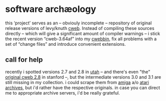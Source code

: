 # software archæology

this ‘project’ serves as an – obviouly incomplete – repository of original
release versions of levy/knuth
[cweb](http://www-cs-faculty.stanford.edu/~uno/cweb.html). Instead of compiling
these sources directly – which will give a significant amount of compiler
warnings – i stick the recent version “cweb-3.64af” into my
[cwebbin](https://github.com/ascherer/cwebbin), fix all problems with a set of
“change files” and introduce convenient extensions.

## call for help

recently i spotted versions 2.7 and 2.8 in
[utah](http://ftp.math.utah.edu/pub/tex/pub/cweb/) – and there's even "the"
[original cweb 2.8](ftp://ftp.cs.stanford.edu/pub/cweb2.8) in stanford –, but
the intermediate versions 3.0 and 3.1 are still missing in my collection. i
could scrape them from
[amiga](ftp://91.204.149.69/Amiga/CD%20images/Aminet%20Set/1%20(Jan%201995)/AMINET/DEV/C/)
a/o [atari
archives](ftp://ftp.cstug.cz/pub/CTAN/systems/atari/lindner-tex/cweb-3.0-1.2.zoo),
but i'd rather have the respective originals. in case you can direct me to
appropriate archive servers, i'd be really grateful.
